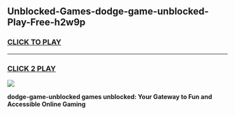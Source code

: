 
## Unblocked-Games-dodge-game-unblocked-Play-Free-h2w9p
<h3>
<a href="https://premium76.site?title=dodge-game-unblocked&ref=09A">CLICK TO PLAY</a></h3>
<hr>

<h3>
<a href="https://premium76.site?title=dodge-game-unblocked&ref=09A">CLICK 2 PLAY</a>
  
</h3>

<a href="https://premium76.site?title=dodge-game-unblocked&ref=09A"><img src="https://clearcache.store/games.png"></a>


**dodge-game-unblocked games unblocked: Your Gateway to Fun and Accessible Online Gaming**
